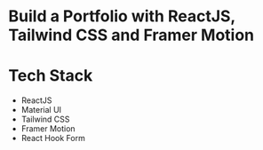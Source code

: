 # Build a Portfolio with ReactJS, Tailwind CSS and Framer Motion

# Tech Stack
- ReactJS
- Material UI
- Tailwind CSS
- Framer Motion
- React Hook Form
